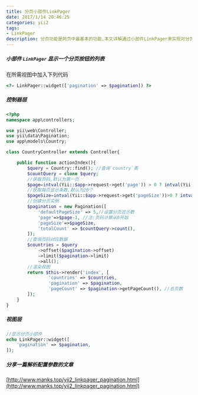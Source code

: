```yaml
---
title: 分页小部件LinkPager
date: 2017/1/14 20:46:25
categories: yii2
tags: 
- LinkPager
description: 分页功能是网页中最基本的功能,本文详解通过小部件LinkPager来实现对分页的显示与控制
---
```

##### 小部件 `LinkPager` 显示一个分页按钮的列表
在所需视图中加入下列代码
```php
<?= LinkPager::widget(['pagination' => $pagination]) ?>
```

##### 控制器层
```php
<?php
namespace app\controllers;

use yii\web\Controller;
use yii\data\Pagination;
use app\models\Country;

class CountryController extends Controller{

	public function actionIndex(){
		$query = Country::find(); //查询`country`表
		$countQuery = clone $query;
		//获取页码,默认为第一页
		$page=intval(Yii::$app->request->get('page')) > 0 ? intval(Yii::$app->request->get('page')) : 1;
		//获取每页显示条数,默认为20个
		$pageSize=intval(Yii::$app->request->get('pageSize'))>0 ? intval(Yii::$app->request->get('pageSize')) : 20;
		//创建分页实例
		$pagination = new Pagination([
			'defaultPageSize' => 5,//设置分页显示数
			'page'=>$page-1, //注:页码计算从0开始
			'pageSize'=>$pageSize,
			'totalCount' => $countQuery->count(),
		]);
		//查询页码对应数据
		$countries = $query
			->offset($pagination->offset)
			->limit($pagination->limit)
			->all();
		//渲染视图
		return $this->render('index', [
				'countries' => $countries,
				'pagination' => $pagination,
				'pageCount' => $pagination->getPageCount(), //总页数
		]);
	}
}
```
##### 视图层
```php
//显示分页小部件
echo LinkPager::widget([
	'pagination' => $pagination,
]);
```

##### 分享一篇解析配置参数的文章
[http://www.manks.top/yii2_linkpager_pagination.html](http://www.manks.top/yii2_linkpager_pagination.html)







